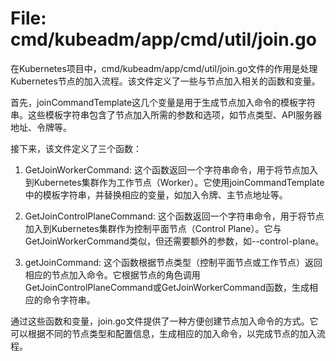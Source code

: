 # File: cmd/kubeadm/app/cmd/util/join.go

在Kubernetes项目中，cmd/kubeadm/app/cmd/util/join.go文件的作用是处理Kubernetes节点的加入流程。该文件定义了一些与节点加入相关的函数和变量。

首先，joinCommandTemplate这几个变量是用于生成节点加入命令的模板字符串。这些模板字符串包含了节点加入所需的参数和选项，如节点类型、API服务器地址、令牌等。

接下来，该文件定义了三个函数：

1. GetJoinWorkerCommand: 这个函数返回一个字符串命令，用于将节点加入到Kubernetes集群作为工作节点（Worker）。它使用joinCommandTemplate中的模板字符串，并替换相应的变量，如加入令牌、主节点地址等。

2. GetJoinControlPlaneCommand: 这个函数返回一个字符串命令，用于将节点加入到Kubernetes集群作为控制平面节点（Control Plane）。它与GetJoinWorkerCommand类似，但还需要额外的参数，如--control-plane。

3. getJoinCommand: 这个函数根据节点类型（控制平面节点或工作节点）返回相应的节点加入命令。它根据节点的角色调用GetJoinControlPlaneCommand或GetJoinWorkerCommand函数，生成相应的命令字符串。

通过这些函数和变量，join.go文件提供了一种方便创建节点加入命令的方式。它可以根据不同的节点类型和配置信息，生成相应的加入命令，以完成节点的加入流程。


